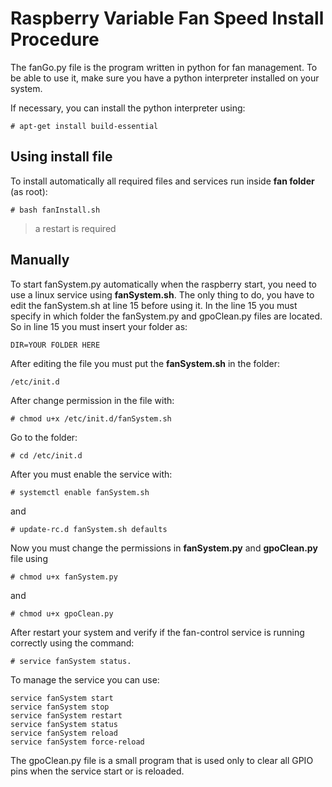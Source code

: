 # Raspberry Variable Fan Speed Install Procedure
The fanGo.py file is the program written in python for fan management. To be able to use it, make sure you have a python interpreter installed on your system.

If necessary, you can install the python interpreter using:   

    # apt-get install build-essential

## Using install file

To install automatically all required files and services run inside **fan folder** (as root):

    # bash fanInstall.sh

> a restart is required

## Manually

To start fanSystem.py automatically when the raspberry start, you need to use a linux service using **fanSystem.sh**.
The only thing to do, you have to edit the fanSystem.sh at line 15 before using it. In the line 15 you must specify in which folder the fanSystem.py and gpoClean.py files are located. 
So in line 15 you must insert your folder as:

    DIR=YOUR FOLDER HERE

After editing the file you must put the **fanSystem.sh** in the folder: 

    /etc/init.d

After change permission in the file with:

    # chmod u+x /etc/init.d/fanSystem.sh

Go to the folder:

    # cd /etc/init.d 

After you must enable the service with:
          
    # systemctl enable fanSystem.sh

and

    # update-rc.d fanSystem.sh defaults
    
Now you must change the permissions in **fanSystem.py** and **gpoClean.py** file using

    # chmod u+x fanSystem.py
    
and

    # chmod u+x gpoClean.py

After restart your system and verify if the fan-control service is running correctly using the command: 

    # service fanSystem status.

To manage the service you can use: 

    service fanSystem start
    service fanSystem stop
    service fanSystem restart
    service fanSystem status
    service fanSystem reload
    service fanSystem force-reload

The gpoClean.py file is a small program that is used only to clear all GPIO pins when the service start or is reloaded.
